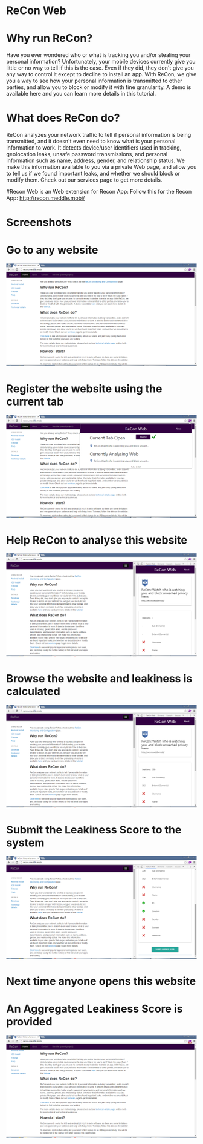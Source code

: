 # ReCon Web

# Why run ReCon?
Have you ever wondered who or what is tracking you and/or stealing your personal information? Unfortunately, your mobile devices currently give you little or no way to tell if this is the case. Even if they did, they don't give you any way to control it except to decline to install an app. With ReCon, we give you a way to see how your personal information is transmitted to other parties, and allow you to block or modify it with fine granularity. A demo is available here and you can learn more details in this tutorial.

# What does ReCon do?
ReCon analyzes your network traffic to tell if personal information is being transmitted, and it doesn't even need to know what is your personal information to work. It detects device/user identifiers used in tracking, geolocation leaks, unsafe password transmissions, and personal information such as name, address, gender, and relationship status. We make this information available to you via a private Web page, and allow you to tell us if we found important leaks, and whether we should block or modify them. Check out our services page to get more details.

#Recon Web is an Web extension for Recon App:
Follow this for the Recon App:
http://recon.meddle.mobi/

# Screenshots

# Go to any website
![Alt text](/screenshots/s1.png "Screenshot 1")
# Register the website using the current tab
![Alt text](/screenshots/s2.png "Screenshot 2")
# Help ReCon to analyse this website
![Alt text](/screenshots/s3.png "Screenshot 3")
# Browse the website and leakiness is calculated
![Alt text](/screenshots/s4.png "Screenshot 4")
# Submit the Leakiness Score to the system
![Alt text](/screenshots/s5.png "Screenshot 5")
# Next time anyone opens this website
# An Aggregated Leakiness Score is provided
![Alt text](/screenshots/s6.png "Screenshot 6")
